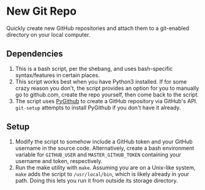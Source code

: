 # New Git Repo

Quickly create new GitHub repositories and attach them to a git-enabled directory on your local computer.

## Dependencies

1. This is a bash script, per the shebang, and uses bash-specific syntax/features in certain places.
2. This script works best when you have Python3 installed. If for some crazy reason you don't, the script provides an option for you to manually go to github.com, create the repo yourself, then come back to the script.
3. The script uses [PyGithub](https://github.com/PyGithub/PyGithub) to create a GitHub repository via GitHub's API. `git-setup` attempts to install PyGithub if you don't have it already.

## Setup

1. Modify the script to somehow include a GitHub token and your GitHub username in the source code. Alternatively, create a bash environment variable for `GITHUB_USER` and `MASTER_GITHUB_TOKEN` containing your username and token, respectively.
2. Run the make utility with `make`. Assuming you are on a Unix-like system, `make` adds the script to `/usr/local/bin`, which is likely already in your path. Doing this lets you run it from outside its storage directory.
